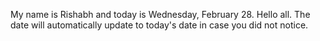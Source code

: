My name is Rishabh and today is Wednesday, February 28. Hello all. The date will automatically update to today's date in case you did not notice.
